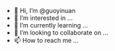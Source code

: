 - 👋 Hi, I’m @guoyinuan
- 👀 I’m interested in ...
- 🌱 I’m currently learning ...
- 💞️ I’m looking to collaborate on ...
- 📫 How to reach me ...

<!---
guoyinuan/guoyinuan is a ✨ special ✨ repository because its `README.md` (this file) appears on your GitHub profile.
You can click the Preview link to take a look at your changes.
--->
